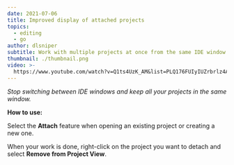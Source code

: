 ```yaml
---
date: 2021-07-06
title: Improved display of attached projects
topics:
  - editing
  - go
author: dlsniper
subtitle: Work with multiple projects at once from the same IDE window
thumbnail: ./thumbnail.png
video: >-
  https://www.youtube.com/watch?v=Q1ts4UzK_AM&list=PLQ176FUIyIUZrbrlz4AY1V8VzBJKZyVlW&index=63
---
```


_Stop switching between IDE windows and keep all your projects in the same window._

**How to use:**

Select the **Attach** feature when opening an existing project or creating a new one.

When your work is done, right-click on the project you want to detach and select **Remove from Project View**.
